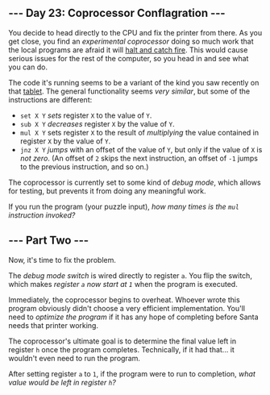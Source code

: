 ## \--- Day 23: Coprocessor Conflagration ---

You decide to head directly to the CPU and fix the printer from there.
As you get close, you find an *experimental coprocessor* doing so much
work that the local programs are afraid it will [halt and catch
fire](https://en.wikipedia.org/wiki/Halt_and_Catch_Fire). This would
cause serious issues for the rest of the computer, so you head in and
see what you can do.

The code it's running seems to be a variant of the kind you saw recently
on that [tablet](18). The general functionality seems *very similar*,
but some of the instructions are different:

  - `set X Y` *sets* register `X` to the value of `Y`.
  - `sub X Y` *decreases* register `X` by the value of `Y`.
  - `mul X Y` sets register `X` to the result of *multiplying* the value
    contained in register `X` by the value of `Y`.
  - `jnz X Y` *jumps* with an offset of the value of `Y`, but only if
    the value of `X` is *not zero*. (An offset of `2` skips the next
    instruction, an offset of `-1` jumps to the previous instruction,
    and so on.)

The coprocessor is currently set to some kind of *debug mode*, which
allows for testing, but prevents it from doing any meaningful work.

If you run the program (your puzzle input), *how many times is the `mul`
instruction invoked?*


## \--- Part Two ---

Now, it's time to fix the problem.

The *debug mode switch* is wired directly to register `a`. You
<span title="From &#39;magic&#39; to &#39;more magic&#39;.">flip the
switch</span>, which makes *register `a` now start at `1`* when the
program is executed.

Immediately, the coprocessor begins to overheat. Whoever wrote this
program obviously didn't choose a very efficient implementation. You'll
need to *optimize the program* if it has any hope of completing before
Santa needs that printer working.

The coprocessor's ultimate goal is to determine the final value left in
register `h` once the program completes. Technically, if it had that...
it wouldn't even need to run the program.

After setting register `a` to `1`, if the program were to run to
completion, *what value would be left in register `h`?*

